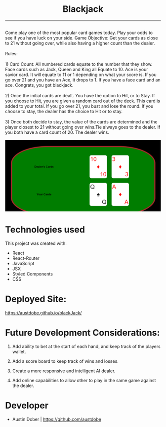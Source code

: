 <div>
<h1 align="center">Blackjack</h1>
</div>
<hr>
<br>
<div>
Come play one of the most popular card games today. Play your odds to see if you have luck on your side. 
Game Objective: Get your cards as close to 21 without going over, while also having a higher count than the dealer.
<br>
<br>
Rules:
<br>
<br>
  1) Card Count: All numbered cards equate to the number that they show. Face cards such as Jack, Queen and King all Equate to 10. Ace is your savior card. It will equate to 11 or 1 depending on what your score is. If you go over 21 and you have an Ace, it drops to 1. If you have a face card and an ace. Congrats, you got blackjack.
<br>
<br>
  2) Once the initial cards are dealt. You have the option to Hit, or to Stay. If you choose to Hit, you are given a random card out of the deck. This card is added to your total. If you go over 21, you bust and lose the round. If you choose to stay, the dealer has the choice to Hit or to stay.
<br>
<br>
  3) Once both decide to stay, the value of the cards are determined and the player closest to 21 without going over wins.Tie always goes to the dealer. If you both have a card count of 20. The dealer wins.
</div>
<br>
<img src="src/images/readme.PNG" alt="Map My Fitness Homepage">

# Technologies used
This project was created with:
* React
* React-Router
* JavaScript
* JSX
* Styled Components
* CSS


# Deployed Site:
https://austdobe.github.io/blackJack/

# Future Development Considerations:

1. Add ability to bet at the start of each hand, and keep track of the players wallet.

2. Add a score board to keep track of wins and losses.

3. Create a more responsive and intelligent AI dealer.

4. Add online capabilities to allow other to play in the same game against the dealer.

# Developer
* Austin Dober | https://github.com/austdobe


